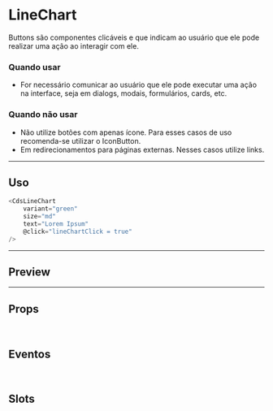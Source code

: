 # LineChart

Buttons são componentes clicáveis e que indicam ao usuário que ele pode realizar uma ação ao interagir com ele.

### Quando usar

- For necessário comunicar ao usuário que ele pode executar uma ação na interface,
  seja em dialogs, modais, formulários, cards, etc.

### Quando não usar

- Não utilize botões com apenas ícone. Para esses casos de uso recomenda-se utilizar o IconButton.
- Em redirecionamentos para páginas externas. Nesses casos utilize links.

---

## Uso

```js
<CdsLineChart
	variant="green"
	size="md"
	text="Lorem Ipsum"
	@click="lineChartClick = true"
/>
```

---

## Preview

<PreviewBuilder
	:args
	:component="CdsLineChart"
	:events="cdsLineChartEvents"
/>

---

## Props

<APITable
	name="LineChart"
	section="props"
/>
<br />

## Eventos

<APITable
	name="LineChart"
	section="events"
/>
<br />

## Slots

<APITable
	name="LineChart"
	section="slots"
/>

<script setup>
import CdsLineChart from '@/components/LineChart.vue';

const cdsLineChartEvents = [
	'lineChart-click'
];
</script>
